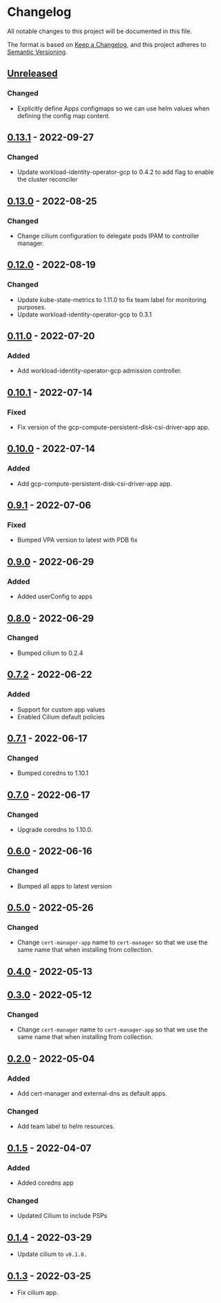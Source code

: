 # Changelog

All notable changes to this project will be documented in this file.

The format is based on [Keep a Changelog](https://keepachangelog.com/en/1.0.0/),
and this project adheres to [Semantic Versioning](https://semver.org/spec/v2.0.0.html).

## [Unreleased]

### Changed

- Explicitly define Apps configmaps so we can use helm values when defining the config map content.

## [0.13.1] - 2022-09-27

### Changed

- Update workload-identity-operator-gcp to 0.4.2 to add flag to enable the cluster reconciler

## [0.13.0] - 2022-08-25

### Changed

- Change cilium configuration to delegate pods IPAM to controller manager.

## [0.12.0] - 2022-08-19

### Changed

- Update kube-state-metrics to 1.11.0 to fix team label for monitoring purposes.
- Update workload-identity-operator-gcp to 0.3.1 

## [0.11.0] - 2022-07-20

### Added

- Add workload-identity-operator-gcp admission controller.

## [0.10.1] - 2022-07-14

### Fixed

- Fix version of the gcp-compute-persistent-disk-csi-driver-app app.

## [0.10.0] - 2022-07-14

### Added

- Add gcp-compute-persistent-disk-csi-driver-app app.

## [0.9.1] - 2022-07-06

### Fixed

- Bumped VPA version to latest with PDB fix

## [0.9.0] - 2022-06-29

### Added

- Added userConfig to apps

## [0.8.0] - 2022-06-29

### Changed

- Bumped cilium to 0.2.4

## [0.7.2] - 2022-06-22

### Added

- Support for custom app values
- Enabled Cilium default policies

## [0.7.1] - 2022-06-17

### Changed

- Bumped coredns to 1.10.1

## [0.7.0] - 2022-06-17

### Changed

- Upgrade coredns to 1.10.0.

## [0.6.0] - 2022-06-16

### Changed

- Bumped all apps to latest version

## [0.5.0] - 2022-05-26

### Changed

- Change `cert-manager-app` name to `cert-manager` so that we use the same name that when installing from collection.

## [0.4.0] - 2022-05-13

## [0.3.0] - 2022-05-12

### Changed

- Change `cert-manager` name to `cert-manager-app` so that we use the same name that when installing from collection.

## [0.2.0] - 2022-05-04

### Added

- Add cert-manager and external-dns as default apps.

### Changed

- Add team label to helm resources.

## [0.1.5] - 2022-04-07

### Added

- Added coredns app

### Changed

- Updated Cilium to include PSPs

## [0.1.4] - 2022-03-29

- Update cilium to `v0.1.0.`

## [0.1.3] - 2022-03-25

- Fix cilium app.


[Unreleased]: https://github.com/giantswarm/default-apps-gcp/compare/v0.13.1...HEAD
[0.13.1]: https://github.com/giantswarm/default-apps-gcp/compare/v0.13.0...v0.13.1
[0.13.0]: https://github.com/giantswarm/default-apps-gcp/compare/v0.12.0...v0.13.0
[0.12.0]: https://github.com/giantswarm/default-apps-gcp/compare/v0.11.0...v0.12.0
[0.11.0]: https://github.com/giantswarm/default-apps-gcp/compare/v0.10.1...v0.11.0
[0.10.1]: https://github.com/giantswarm/default-apps-gcp/compare/v0.10.0...v0.10.1
[0.10.0]: https://github.com/giantswarm/default-apps-gcp/compare/v0.9.1...v0.10.0
[0.9.1]: https://github.com/giantswarm/default-apps-gcp/compare/v0.9.0...v0.9.1
[0.9.0]: https://github.com/giantswarm/default-apps-gcp/compare/v0.8.0...v0.9.0
[0.8.0]: https://github.com/giantswarm/default-apps-gcp/compare/v0.7.2...v0.8.0
[0.7.2]: https://github.com/giantswarm/default-apps-gcp/compare/v0.7.1...v0.7.2
[0.7.1]: https://github.com/giantswarm/default-apps-gcp/compare/v0.7.0...v0.7.1
[0.7.0]: https://github.com/giantswarm/default-apps-gcp/compare/v0.6.0...v0.7.0
[0.6.0]: https://github.com/giantswarm/default-apps-gcp/compare/v0.5.0...v0.6.0
[0.5.0]: https://github.com/giantswarm/default-apps-gcp/compare/v0.4.0...v0.5.0
[0.4.0]: https://github.com/giantswarm/default-apps-gcp/compare/v0.3.0...v0.4.0
[0.3.0]: https://github.com/giantswarm/default-apps-gcp/compare/v0.2.0...v0.3.0
[0.2.0]: https://github.com/giantswarm/default-apps-gcp/compare/v0.1.5...v0.2.0
[0.1.5]: https://github.com/giantswarm/default-apps-gcp/compare/v0.1.4...v0.1.5
[0.1.4]: https://github.com/giantswarm/default-apps-gcp/compare/v0.1.3...v0.1.4
[0.1.3]: https://github.com/giantswarm/default-apps-gcp/compare/v0.1.2...v0.1.3
